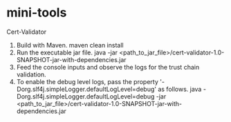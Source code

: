 # mini-tools
Cert-Validator
  1. Build with Maven.
        maven clean install
  2. Run the executable jar file.
        java -jar <path_to_jar_file>/cert-validator-1.0-SNAPSHOT-jar-with-dependencies.jar
  3. Feed the console inputs and observe the logs for the trust chain validation.
  4. To enable the debug level logs, pass the property '-Dorg.slf4j.simpleLogger.defaultLogLevel=debug' as follows.
        java -Dorg.slf4j.simpleLogger.defaultLogLevel=debug -jar <path_to_jar_file>/cert-validator-1.0-SNAPSHOT-jar-with-dependencies.jar
